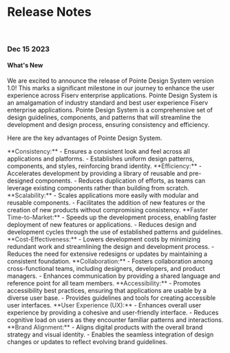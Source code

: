 # Release Notes

</br>

### Dec 15 2023

#### What's New

We are excited to announce the release of Pointe Design System version 1.0! This marks a significant milestone in our journey to enhance the user experience across Fiserv enterprise applications. Pointe Design System is an amalgamation of industry standard and best user experience Fiserv enterprise applications. Pointe Design System is a comprehensive set of design guidelines, components, and patterns that will streamline the development and design process, ensuring consistency and efficiency.

Here are the key advantages of Pointe Design System.

<span style="color:#333333">
**Consistency:**
</span>
- Ensures a consistent look and feel across all applications and platforms.
- Establishes uniform design patterns, components, and styles, reinforcing brand identity.

<span style="color:#333333">
**Efficiency:**
</span>
- Accelerates development by providing a library of reusable and pre-designed components.
- Reduces duplication of efforts, as teams can leverage existing components rather than building from scratch.

<span style="color:#333333">
**Scalability:**
</span>
- Scales applications more easily with modular and reusable components.
- Facilitates the addition of new features or the creation of new products without compromising consistency.

<span style="color:#333333">
**Faster Time-to-Market:**
</span>
- Speeds up the development process, enabling faster deployment of new features or applications.
- Reduces design and development cycles through the use of established patterns and guidelines.

<span style="color:#333333">
**Cost-Effectiveness:**
</span>
- Lowers development costs by minimizing redundant work and streamlining the design and development process.
- Reduces the need for extensive redesigns or updates by maintaining a consistent foundation.

<span style="color:#333333">
**Collaboration:**
</span>
- Fosters collaboration among cross-functional teams, including designers, developers, and product managers.
- Enhances communication by providing a shared language and reference point for all team members.

<span style="color:#333333">
**Accessibility:**
</span>
- Promotes accessibility best practices, ensuring that applications are usable by a diverse user base.
- Provides guidelines and tools for creating accessible user interfaces.

<span style="color:#333333">
**User Experience (UX):**
</span>
- Enhances overall user experience by providing a cohesive and user-friendly interface.
- Reduces cognitive load on users as they encounter familiar patterns and interactions.

<span style="color:#333333">
**Brand Alignment:**
</span>
- Aligns digital products with the overall brand strategy and visual identity.
- Enables the seamless integration of design changes or updates to reflect evolving brand guidelines.
